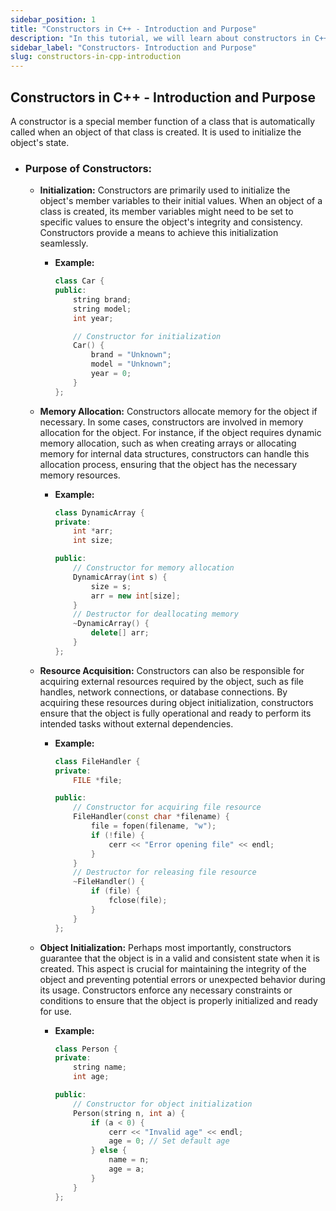 ```yaml
---
sidebar_position: 1
title: "Constructors in C++ - Introduction and Purpose"
description: "In this tutorial, we will learn about constructors in C++ programming, their purpose, and how they are used to initialize objects."
sidebar_label: "Constructors- Introduction and Purpose"
slug: constructors-in-cpp-introduction
---
```


## Constructors in C++ - Introduction and Purpose

A constructor is a special member function of a class that is automatically called when an object of that class is created. It is used to initialize the object's state.

- ### **Purpose of Constructors:**
  - **Initialization:** Constructors are primarily used to initialize the object's member variables to their initial values. When an object of a class is created, its member variables might need to be set to specific values to ensure the object's integrity and consistency. Constructors provide a means to achieve this initialization seamlessly.
    - **Example:**
      ```cpp
      class Car {
      public:
          string brand;
          string model;
          int year;

          // Constructor for initialization
          Car() {
              brand = "Unknown";
              model = "Unknown";
              year = 0;
          }
      };
      ```
  - **Memory Allocation:** Constructors allocate memory for the object if necessary. In some cases, constructors are involved in memory allocation for the object. For instance, if the object requires dynamic memory allocation, such as when creating arrays or allocating memory for internal data structures, constructors can handle this allocation process, ensuring that the object has the necessary memory resources.
    - **Example:**
      ```cpp
      class DynamicArray {
      private:
          int *arr;
          int size;

      public:
          // Constructor for memory allocation
          DynamicArray(int s) {
              size = s;
              arr = new int[size];
          }
          // Destructor for deallocating memory
          ~DynamicArray() {
              delete[] arr;
          }
      };
      ```
  - **Resource Acquisition:** Constructors can also be responsible for acquiring external resources required by the object, such as file handles, network connections, or database connections. By acquiring these resources during object initialization, constructors ensure that the object is fully operational and ready to perform its intended tasks without external dependencies.
    - **Example:**
      ```cpp
      class FileHandler {
      private:
          FILE *file;

      public:
          // Constructor for acquiring file resource
          FileHandler(const char *filename) {
              file = fopen(filename, "w");
              if (!file) {
                  cerr << "Error opening file" << endl;
              }
          }
          // Destructor for releasing file resource
          ~FileHandler() {
              if (file) {
                  fclose(file);
              }
          }
      };
      ```

  - **Object Initialization:** Perhaps most importantly, constructors guarantee that the object is in a valid and consistent state when it is created. This aspect is crucial for maintaining the integrity of the object and preventing potential errors or unexpected behavior during its usage. Constructors enforce any necessary constraints or conditions to ensure that the object is properly initialized and ready for use. 
    - **Example:**
      ```cpp
      class Person {
      private:
          string name;
          int age;

      public:
          // Constructor for object initialization
          Person(string n, int a) {
              if (a < 0) {
                  cerr << "Invalid age" << endl;
                  age = 0; // Set default age
              } else {
                  name = n;
                  age = a;
              }
          }
      };
      ```
